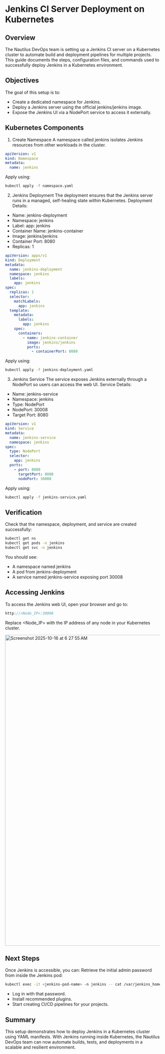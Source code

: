 # Jenkins CI Server Deployment on Kubernetes

## Overview
The Nautilus DevOps team is setting up a Jenkins CI server on a Kubernetes cluster to automate build and deployment pipelines for multiple projects.
This guide documents the steps, configuration files, and commands used to successfully deploy Jenkins in a Kubernetes environment.

## Objectives
The goal of this setup is to:
 - Create a dedicated namespace for Jenkins.
 - Deploy a Jenkins server using the official jenkins/jenkins image.
 - Expose the Jenkins UI via a NodePort service to access it externally.

## Kubernetes Components
1. Create Namespace
A namespace called jenkins isolates Jenkins resources from other workloads in the cluster.
```yaml
apiVersion: v1
kind: Namespace
metadata:
  name: jenkins
```
Apply using:
```bash
kubectl apply -f namespace.yaml
```

2. Jenkins Deployment
The deployment ensures that the Jenkins server runs in a managed, self-healing state within Kubernetes.
Deployment Details:
 - Name: jenkins-deployment
 - Namespace: jenkins
 - Label: app: jenkins
 - Container Name: jenkins-container
 - Image: jenkins/jenkins
 - Container Port: 8080
 - Replicas: 1

```yaml
apiVersion: apps/v1
kind: Deployment
metadata:
  name: jenkins-deployment
  namespace: jenkins
  labels:
    app: jenkins
spec:
  replicas: 1
  selector:
    matchLabels:
      app: jenkins
  template:
    metadata:
      labels:
        app: jenkins
    spec:
      containers:
        - name: jenkins-container
          image: jenkins/jenkins
          ports:
            - containerPort: 8080

```
Apply using:
```bash
kubectl apply -f jenkins-deployment.yaml
```

3. Jenkins Service
The service exposes Jenkins externally through a NodePort so users can access the web UI.
Service Details:
 - Name: jenkins-service
 - Namespace: jenkins
 - Type: NodePort
 - NodePort: 30008
 - Target Port: 8080
   
```yaml
apiVersion: v1
kind: Service
metadata:
  name: jenkins-service
  namespace: jenkins
spec:
  type: NodePort
  selector:
    app: jenkins
  ports:
    - port: 8080
      targetPort: 8080
      nodePort: 30008
```
Apply using:
```bash
kubectl apply -f jenkins-service.yaml
```

## Verification
Check that the namespace, deployment, and service are created successfully:
```bash
kubectl get ns
kubectl get pods -n jenkins
kubectl get svc -n jenkins
```
You should see:
 - A namespace named jenkins
 - A pod from jenkins-deployment
 - A service named jenkins-service exposing port 30008

## Accessing Jenkins
To access the Jenkins web UI, open your browser and go to:
```cpp
http://<Node_IP>:30008
```
Replace <Node_IP> with the IP address of any node in your Kubernetes cluster.

<img width="1458" height="1012" alt="Screenshot 2025-10-16 at 6 27 55 AM" src="https://github.com/user-attachments/assets/f03c1c2c-fa57-4295-bb74-6864ffc5a773" />

## Next Steps
Once Jenkins is accessible, you can:
Retrieve the initial admin password from inside the Jenkins pod:
```bash
kubectl exec -it <jenkins-pod-name> -n jenkins -- cat /var/jenkins_home/secrets/initialAdminPassword
```
 - Log in with that password.
 - Install recommended plugins.
 - Start creating CI/CD pipelines for your projects.

## Summary
This setup demonstrates how to deploy Jenkins in a Kubernetes cluster using YAML manifests.
With Jenkins running inside Kubernetes, the Nautilus DevOps team can now automate builds, 
tests, and deployments in a scalable and resilient environment.
